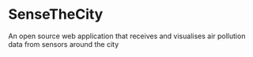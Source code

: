 SenseTheCity
============

An open source web application that receives and visualises air pollution data from sensors around the city